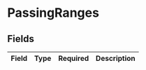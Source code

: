 # PassingRanges


## Fields

| Field       | Type        | Required    | Description |
| ----------- | ----------- | ----------- | ----------- |